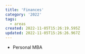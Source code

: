 ```yaml
---
title: 'Finances'
category: '2022'
tags:
  - areas
created: 2022-11-05T15:26:19.595Z
updated: 2022-11-05T15:26:26.967Z
---
```


- Personal MBA
